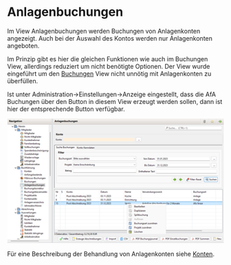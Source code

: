 # Anlagenbuchungen

Im View Anlagenbuchungen werden Buchungen von Anlagenkonten angezeigt. Auch bei der Auswahl des Kontos werden nur Anlagenkonten angeboten.

Im Prinzip gibt es hier die gleichen Funktionen wie auch im Buchungen View, allerdings reduziert um nicht benötigte Optionen. Der View wurde eingeführt um den [Buchungen](buchungen.md) View nicht unnötig mit Anlagenkonten zu überfüllen.

Ist unter Administration->Einstellungen->Anzeige eingestellt, dass die AfA Buchungen über den Button in diesem View erzeugt werden sollen, dann ist hier der entsprechende Button verfügbar.

![](../../../allgemeine-funktionen/buchf/img/AnlagenbuchungenListeView.png)

Für eine Beschreibung der Behandlung von Anlagenkonten siehe [Konten](konten.md).
